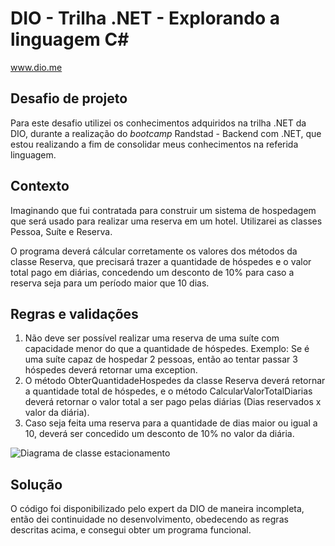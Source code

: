 # DIO - Trilha .NET - Explorando a linguagem C#
www.dio.me

## Desafio de projeto
Para este desafio utilizei os conhecimentos adquiridos na trilha .NET da DIO, durante a realização do *bootcamp* Randstad - Backend com .NET, que estou realizando a fim de consolidar meus conhecimentos na referida linguagem.

## Contexto
Imaginando que fui contratada para construir um sistema de hospedagem que será usado para realizar uma reserva em um hotel. Utilizarei as classes Pessoa, Suíte e Reserva.

O programa deverá cálcular corretamente os valores dos métodos da classe Reserva, que precisará trazer a quantidade de hóspedes e o valor total pago em diárias, concedendo um desconto de 10% para caso a reserva seja para um período maior que 10 dias.

## Regras e validações
1. Não deve ser possível realizar uma reserva de uma suíte com capacidade menor do que a quantidade de hóspedes. Exemplo: Se é uma suíte capaz de hospedar 2 pessoas, então ao tentar passar 3 hóspedes deverá retornar uma exception.
2. O método ObterQuantidadeHospedes da classe Reserva deverá retornar a quantidade total de hóspedes, e o método CalcularValorTotalDiarias deverá retornar o valor total a ser pago pelas diárias (Dias reservados x valor da diária).
3. Caso seja feita uma reserva para a quantidade de dias maior ou igual a 10, deverá ser concedido um desconto de 10% no valor da diária.

![Diagrama de classe estacionamento](diagrama_classe_hotel.png)

## Solução
O código foi disponibilizado pelo expert da DIO de maneira incompleta, então dei continuidade no desenvolvimento, obedecendo as regras descritas acima, e consegui obter um programa funcional.